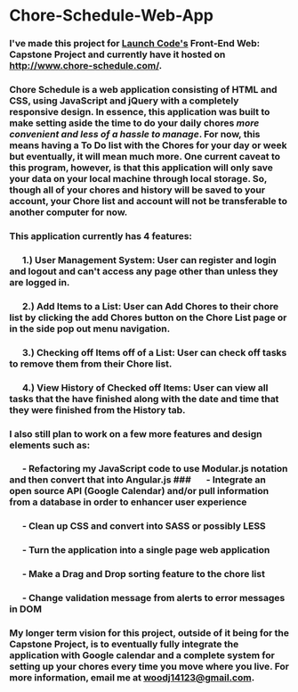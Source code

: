 # Chore-Schedule-Web-App

### I've made this project for [Launch Code's](https://www.launchcode.org) Front-End Web: Capstone Project and currently have it hosted on http://www.chore-schedule.com/.

### __Chore Schedule__ is a web application consisting of __HTML and CSS__, using __JavaScript and jQuery__ with a __completely responsive design__.  In essence, this application was built to make setting aside the time to do your daily chores _more convenient and less of a hassle to manage_.  For now, this means having a To Do list with the Chores for your day or week but eventually, it will mean much more.  One current caveat to this program, however, is that this application will only save your data on your local machine through __local storage__.  So, though all of your chores and history will be saved to your account, your Chore list and account will not be transferable to another computer for now. 


### This application currently has 4 features:  
### &nbsp;&nbsp;&nbsp;&nbsp;&nbsp;&nbsp;1.) User Management System: User can register and login and logout and can't access any page other than unless they are logged in.  
### &nbsp;&nbsp;&nbsp;&nbsp;&nbsp;&nbsp;2.) Add Items to a List: User can Add Chores to their chore list by clicking the add Chores button on the Chore List page or in the side pop out menu navigation.  
### &nbsp;&nbsp;&nbsp;&nbsp;&nbsp;&nbsp;3.) Checking off Items off of a List:  User can check off tasks to remove them from their Chore list.  
### &nbsp;&nbsp;&nbsp;&nbsp;&nbsp;&nbsp;4.) View History of Checked off Items: User can view all tasks that the have finished along with the date and time that they were finished from the History tab.


### I also still plan to work on a few more features and design elements such as:    
### &nbsp;&nbsp;&nbsp;&nbsp;&nbsp;&nbsp;\- Refactoring my JavaScript code to use Modular.js notation and then convert that into Angular.js  ### &nbsp;&nbsp;&nbsp;&nbsp;&nbsp;&nbsp;\- Integrate an open source API (Google Calendar) and/or pull information from a database in order to enhancer user experience       
### &nbsp;&nbsp;&nbsp;&nbsp;&nbsp;&nbsp;\- Clean up CSS and convert into SASS or possibly LESS      
### &nbsp;&nbsp;&nbsp;&nbsp;&nbsp;&nbsp;\- Turn the application into a single page web application      
### &nbsp;&nbsp;&nbsp;&nbsp;&nbsp;&nbsp;\- Make a Drag and Drop sorting feature to the chore list      
### &nbsp;&nbsp;&nbsp;&nbsp;&nbsp;&nbsp;\- Change validation message from alerts to error messages in DOM   

### My longer term vision for this project, outside of it being for the Capstone Project, is to eventually fully integrate the application with Google calendar and a complete system for setting up your chores every time you move where you live. For more information, email me at woodj14123@gmail.com.
